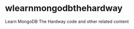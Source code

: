 wlearnmongodbthehardway
======================

Learn MongoDB The Hardway code and other related content
